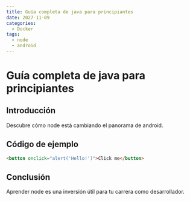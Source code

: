 ```yaml
---
title: Guía completa de java para principiantes
date: 2027-11-09
categories:
  - Docker
tags:
  - node
  - android
---
```


# Guía completa de java para principiantes

## Introducción

Descubre cómo node está cambiando el panorama de android.

## Código de ejemplo

```html
<button onclick="alert('Hello!')">Click me</button>
```

## Conclusión

Aprender node es una inversión útil para tu carrera como desarrollador.